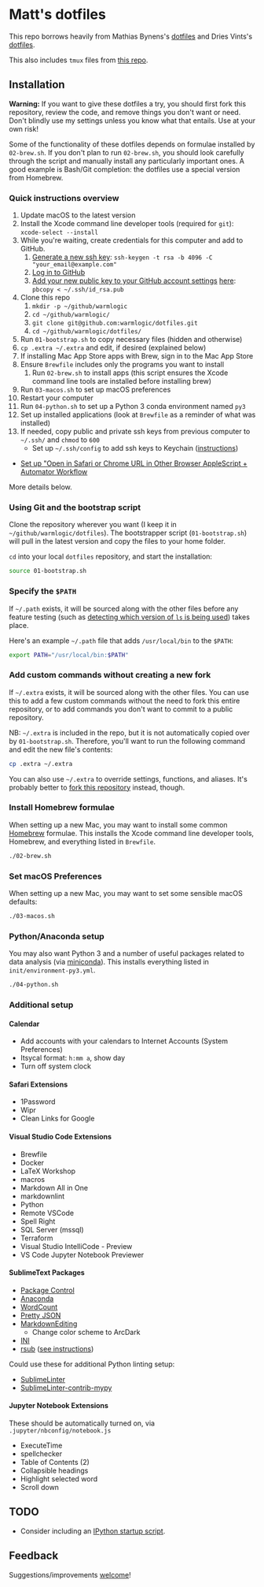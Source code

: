 # Matt's dotfiles

This repo borrows heavily from Mathias Bynens's [dotfiles](https://github.com/mathiasbynens/dotfiles/) and Dries Vints's [dotfiles](https://github.com/driesvints/dotfiles).

This also includes `tmux` files from [this repo](https://github.com/gpakosz/.tmux).

## Installation

**Warning:** If you want to give these dotfiles a try, you should first fork this repository, review the code, and remove things you don't want or need. Don't blindly use my settings unless you know what that entails. Use at your own risk!

Some of the functionality of these dotfiles depends on formulae installed by `02-brew.sh`. If you don't plan to run `02-brew.sh`, you should look carefully through the script and manually install any particularly important ones. A good example is Bash/Git completion: the dotfiles use a special version from Homebrew.

### Quick instructions overview

1. Update macOS to the latest version
1. Install the Xcode command line developer tools (required for `git`): `xcode-select --install`
1. While you're waiting, create credentials for this computer and add to GitHub.
    1. [Generate a new ssh key](https://help.github.com/articles/generating-a-new-ssh-key-and-adding-it-to-the-ssh-agent/): `ssh-keygen -t rsa -b 4096 -C "your_email@example.com"`
    1. [Log in to GitHub](https://github.com/login)
    1. [Add your new public key to your GitHub account settings](https://help.github.com/articles/adding-a-new-ssh-key-to-your-github-account/) [here](https://github.com/settings/keys): `pbcopy < ~/.ssh/id_rsa.pub`
1. Clone this repo
    1. `mkdir -p ~/github/warmlogic`
    1. `cd ~/github/warmlogic/`
    1. `git clone git@github.com:warmlogic/dotfiles.git`
    1. `cd ~/github/warmlogic/dotfiles/`
1. Run `01-bootstrap.sh` to copy necessary files (hidden and otherwise)
1. `cp .extra ~/.extra` and edit, if desired (explained below)
1. If installing Mac App Store apps with Brew, sign in to the Mac App Store
1. Ensure `Brewfile` includes only the programs you want to install
    1. Run `02-brew.sh` to install apps (this script ensures the Xcode command line tools are installed before installing brew)
1. Run `03-macos.sh` to set up macOS preferences
1. Restart your computer
1. Run `04-python.sh` to set up a Python 3 conda environment named `py3`
1. Set up installed applications (look at `Brewfile` as a reminder of what was installed)
1. If needed, copy public and private ssh keys from previous computer to `~/.ssh/` and `chmod` to `600`
    - Set up `~/.ssh/config` to add ssh keys to Keychain ([instructions](https://github.com/jirsbek/SSH-keys-in-macOS-Sierra-keychain))
- [Set up "Open in Safari or Chrome URL in Other Browser AppleScript + Automator Workflow](https://gist.github.com/warmlogic/e6b2f30640b4c5de2077373fb53f6df3)

More details below.

### Using Git and the bootstrap script

Clone the repository wherever you want (I keep it in `~/github/warmlogic/dotfiles`). The bootstrapper script (`01-bootstrap.sh`) will pull in the latest version and copy the files to your home folder.

`cd` into your local `dotfiles` repository, and start the installation:

```bash
source 01-bootstrap.sh
```

### Specify the `$PATH`

If `~/.path` exists, it will be sourced along with the other files before any feature testing (such as [detecting which version of `ls` is being used](https://github.com/mathiasbynens/dotfiles/blob/aff769fd75225d8f2e481185a71d5e05b76002dc/.aliases#L21-26)) takes place.

Here's an example `~/.path` file that adds `/usr/local/bin` to the `$PATH`:

```bash
export PATH="/usr/local/bin:$PATH"
```

### Add custom commands without creating a new fork

If `~/.extra` exists, it will be sourced along with the other files. You can use this to add a few custom commands without the need to fork this entire repository, or to add commands you don't want to commit to a public repository.

NB: `~/.extra` is included in the repo, but it is not automatically copied over by `01-bootstrap.sh`. Therefore, you'll want to run the following command and edit the new file's contents:

```bash
cp .extra ~/.extra
```

You can also use `~/.extra` to override settings, functions, and aliases. It's probably better to [fork this repository](https://github.com/warmlogic/dotfiles/fork) instead, though.

### Install Homebrew formulae

When setting up a new Mac, you may want to install some common [Homebrew](http://brew.sh/) formulae. This installs the Xcode command line developer tools, Homebrew, and everything listed in `Brewfile`.

```bash
./02-brew.sh
```

### Set macOS Preferences

When setting up a new Mac, you may want to set some sensible macOS defaults:

```bash
./03-macos.sh
```

### Python/Anaconda setup

You may also want Python 3 and a number of useful packages related to data analysis (via [miniconda](https://conda.io/miniconda.html)). This installs everything listed in `init/environment-py3.yml`.

```bash
./04-python.sh
```

### Additional setup



#### Calendar

- Add accounts with your calendars to Internet Accounts (System Preferences)
- Itsycal format: `h:mm a`, show day
- Turn off system clock

#### Safari Extensions

- 1Password
- Wipr
- Clean Links for Google

#### Visual Studio Code Extensions

- Brewfile
- Docker
- LaTeX Workshop
- macros
- Markdown All in One
- markdownlint
- Python
- Remote VSCode
- Spell Right
- SQL Server (mssql)
- Terraform
- Visual Studio IntelliCode - Preview
- VS Code Jupyter Notebook Previewer

#### SublimeText Packages

- [Package Control](https://packagecontrol.io/installation)
- [Anaconda](http://damnwidget.github.io/anaconda/)
- [WordCount](https://github.com/titoBouzout/WordCount)
- [Pretty JSON](https://github.com/dzhibas/SublimePrettyJson)
- [MarkdownEditing](https://github.com/SublimeText-Markdown/MarkdownEditing)
    - Change color scheme to ArcDark
- [INI](https://github.com/clintberry/sublime-text-2-ini)
- [rsub](https://github.com/henrikpersson/rsub) ([see instructions](http://caitriggs.com/blog/using-sublime-text-editor-ec2-instance/))

Could use these for additional Python linting setup:

- [SublimeLinter](https://github.com/SublimeLinter/SublimeLinter)
- [SublimeLinter-contrib-mypy](https://github.com/fredcallaway/SublimeLinter-contrib-mypy)

#### Jupyter Notebook Extensions

These should be automatically turned on, via `.jupyter/nbconfig/notebook.js`

- ExecuteTime
- spellchecker
- Table of Contents (2)
- Collapsible headings
- Highlight selected word
- Scroll down

## TODO

- Consider including an [IPython startup script](http://ipython.readthedocs.io/en/stable/interactive/tutorial.html?highlight=startup#startup-files).

## Feedback

Suggestions/improvements [welcome](https://github.com/warmlogic/dotfiles/issues)!
